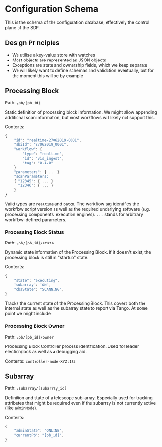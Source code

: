 
Configuration Schema
====================

This is the schema of the configuration database, effectively the control plane of the SDP.

Design Principles
-----------------

- We utilise a key-value store with watches
- Most objects are represented as JSON objects
- Exceptions are state and ownership fields, which we keep separate
- We will likely want to define schemas and validation eventually, but
  for the moment this will be by example

Processing Block
----------------

Path: `/pb/[pb_id]`

Static definition of processing block information. We might allow
appending additional scan information, but most workflows will likely
not support this.

Contents:
```javascript
{
    "id": "realtime-27062019-0001",
    "sbiId": "27062019_0001",
    "workflow": {
        "type": "realtime",
        "id": "vis_ingest",
        "tag": "0.1.0",
    }
    "parameters": { ... }
    "scanParameters:
    { "12345": { ... },
      "12346": { ... },
    }
}
```

Valid types are `realtime` and `batch`. The workflow tag identifies
the workflow script version as well as the required underlying
software (e.g. processing components, execution engines). `...` stands
for arbitrary workflow-defined parameters.

### Processing Block Status

Path: `/pb/[pb_id]/state`

Dynamic state information of the Processing Block. If it doesn't
exist, the processing block is still in "startup" state.

Contents:
```javascript
{
    "state": "executing",
    "subarray": "ON",
    "obsState": "SCANNING",
}
```

Tracks the current state of the Processing Block. This covers both the
internal state as well as the subarray state to report via Tango. At
some point we might include

### Processing Block Owner

Path: `/pb/[pb_id]/owner`

Processing Block Controller process identification. Used for leader election/lock as well as a debugging aid.

Contents: `controller-node-XYZ:123`

Subarray
--------

Path: `/subarray/[subarray_id]`

Definition and state of a telescope sub-array. Especially used for
tracking attributes that might be required even if the subarray is not
currently active (like `adminMode`).

Contents:
```javascript
{
    "adminState": "ONLINE",
    "currentPb": "[pb_id]",
}
```

